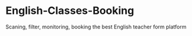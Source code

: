 # English-Classes-Booking
Scaning, filter, monitoring, booking the best English teacher form platform
